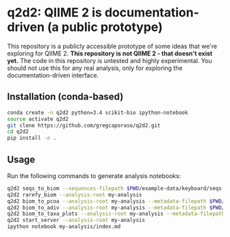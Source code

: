 # q2d2: QIIME 2 is documentation-driven (a public prototype)

This repository is a publicly accessible prototype of some ideas that we're exploring for QIIME 2. **This repository is not QIIME 2 - that doesn't exist yet.** The code in this repository is untested and highly experimental. You should not use this for any real analysis, only for exploring the documentation-driven interface.

## Installation (conda-based)

```bash
conda create -n q2d2 python=3.4 scikit-bio ipython-notebook
source activate q2d2
git clone https://github.com/gregcaporaso/q2d2.git
cd q2d2
pip install -e .
```

## Usage

Run the following commands to generate analysis notebooks:

```bash
q2d2 seqs_to_biom --sequences-filepath $PWD/example-data/keyboard/seqs.fna --analysis-root my-analysis
q2d2 rarefy_biom --analysis-root my-analysis
q2d2 biom_to_pcoa --analysis-root my-analysis --metadata-filepath $PWD/example-data/keyboard/sample-md.tsv --color-by Subject
q2d2 biom_to_adiv --analysis-root my-analysis --metadata-filepath $PWD/example-data/keyboard/sample-md.tsv --collated-alpha-filepath $PWD/example-data/keyboard/q191/faith-pd-collated.tsv
q2d2 biom_to_taxa_plots --analysis-root my-analysis --metadata-filepath $PWD/example-data/keyboard/sample-md.tsv --otu-metadata-filepath $PWD/example-data/keyboard/q191/otu-md.tsv --otu-table-filepath $PWD/example-data/keyboard/q191/otu-table.tsv
q2d2 start_server --analysis-root my-analysis
ipython notebook my-analysis/index.md
```
